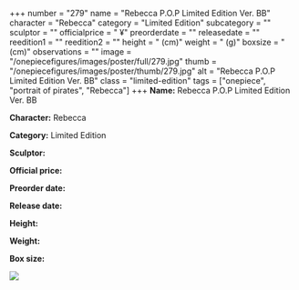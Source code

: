 +++
number = "279"
name = "Rebecca P.O.P Limited Edition Ver. BB"
character = "Rebecca"
category = "Limited Edition"
subcategory = ""
sculptor = ""
officialprice = " ¥"
preorderdate = ""
releasedate = ""
reedition1 = ""
reedition2 = ""
height = " (cm)"
weight = " (g)"
boxsize = " (cm)"
observations = ""
image = "/onepiecefigures/images/poster/full/279.jpg"
thumb = "/onepiecefigures/images/poster/thumb/279.jpg"
alt = "Rebecca P.O.P Limited Edition Ver. BB"
class = "limited-edition"
tags = ["onepiece", "portrait of pirates",  "Rebecca"]
+++
**Name:** Rebecca P.O.P Limited Edition Ver. BB

**Character:** Rebecca

**Category:** Limited Edition 

**Sculptor:** 

**Official price:** 

**Preorder date:** 

**Release date:** 

**Height:** 

**Weight:** 

**Box size:** 

<img src="/onepiecefigures/images/poster/thumb/279.jpg">
